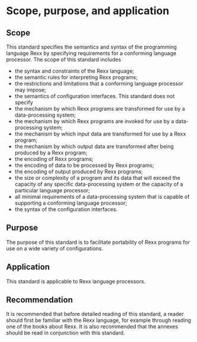 # Scope, purpose, and application
## Scope
This standard specifies the semantics and syntax
of the programming language Rexx by specifying
requirements for a conforming language processor.
The scope of this standard includes
- the syntax and constraints of the Rexx
language;
- the semantic rules for interpreting Rexx
programs;
- the restrictions and limitations that a
conforming language processor may impose;
- the semantics of configuration interfaces.
This standard does not specify
- the mechanism by which Rexx programs are
transformed for use by a data-processing
system;
- the mechanism by which Rexx programs are
invoked for use by a data-processing system;
- the mechanism by which input data are
transformed for use by a Rexx program;
- the mechanism by which output data are
transformed after being produced by a Rexx
program;
- the encoding of Rexx programs;
- the encoding of data to be processed by Rexx
programs;
- the encoding of output produced by Rexx
programs;
- the size or complexity of a program and its
data that will exceed the capacity of any specific
data-processing system or the capacity of a
particular language processor;
- all minimal requirements of a data-processing
system that is capable of supporting a
conforming language processor;
- the syntax of the configuration interfaces.
## Purpose
The purpose of this standard is to facilitate
portability of Rexx programs for use on a wide
variety of configurations.
## Application
This standard is applicable to Rexx language
processors.
## Recommendation
It is recommended that before detailed reading of
this standard, a reader should first be familiar with
the Rexx language, for example through reading
one of the books about Rexx. It is also
recommended that the annexes should be read in
conjunction with this standard.
